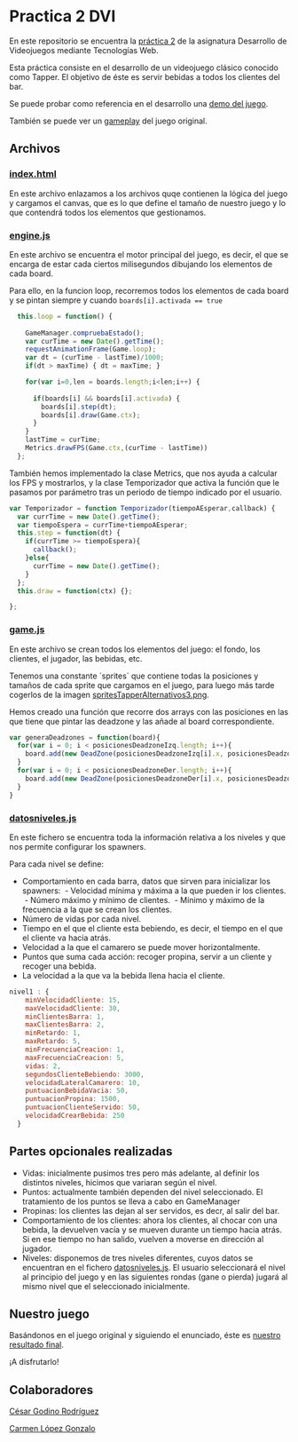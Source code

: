 # Practica 2 DVI

En este repositorio se encuentra la [práctica 2](https://github.com/calope03/Practica2DVI/blob/master/practica2.pdf) de la asignatura Desarrollo de Videojuegos mediante Tecnologías Web.

Esta práctica consiste en el desarrollo de un videojuego clásico conocido como Tapper. El objetivo de éste es servir bebidas a todos los clientes del bar.

Se puede probar como referencia en el desarrollo una [demo del juego](http://obiot.github.io/miniTapper/). 

También se puede ver un [gameplay](https://www.youtube.com/watch?v=u17mTefrodo) del juego original.

## Archivos

### [index.html](https://github.com/calope03/Practica2DVI/blob/master/index.html)

En este archivo enlazamos a los archivos quqe contienen la lógica del juego y cargamos el canvas, que es lo que define el tamaño de nuestro juego y lo que contendrá todos los elementos que gestionamos.

### [engine.js](https://github.com/calope03/Practica2DVI/blob/master/src/engine.js)

En este archivo se encuentra el motor principal del juego, es decir, el que se encarga de estar cada ciertos milisegundos dibujando los elementos de cada board.

Para ello, en la funcion loop, recorremos todos los elementos de cada board y se pintan siempre y cuando `boards[i].activada == true`

```js
  this.loop = function() {
    
    GameManager.compruebaEstado();
    var curTime = new Date().getTime();
    requestAnimationFrame(Game.loop);
    var dt = (curTime - lastTime)/1000;
    if(dt > maxTime) { dt = maxTime; }

    for(var i=0,len = boards.length;i<len;i++) {
      
      if(boards[i] && boards[i].activada) { 
        boards[i].step(dt);
        boards[i].draw(Game.ctx);
      }
    }
    lastTime = curTime;
    Metrics.drawFPS(Game.ctx,(curTime - lastTime))
  };
```

También hemos implementado la clase Metrics, que nos ayuda a calcular los FPS y mostrarlos, y la clase Temporizador que activa la función que le pasamos por parámetro tras un periodo de tiempo indicado por el usuario.

```js
var Temporizador = function Temporizador(tiempoAEsperar,callback) {
  var currTime = new Date().getTime();
  var tiempoEspera = currTime+tiempoAEsperar;
  this.step = function(dt) {
    if(currTime >= tiempoEspera){
      callback();
    }else{
      currTime = new Date().getTime();
    }
  }; 
  this.draw = function(ctx) {};

};
```

### [game.js](https://github.com/calope03/Practica2DVI/blob/master/src/game.js)

En este archivo se crean todos los elementos del juego: el fondo, los clientes, el jugador, las bebidas, etc.

Tenemos una constante ´sprites´ que contiene todas la posiciones y tamaños de cada sprite que cargamos en el juego, para luego más tarde cogerlos de la imagen [spritesTapperAlternativos3.png](https://github.com/calope03/Practica2DVI/blob/master/img/spritesTapperAlternativos3.png).

Hemos creado una función que recorre dos arrays con las posiciones en las que tiene que pintar las deadzone y las añade al board correspondiente.

```js
var generaDeadzones = function(board){
  for(var i = 0; i < posicionesDeadzoneIzq.length; i++){
    board.add(new DeadZone(posicionesDeadzoneIzq[i].x, posicionesDeadzoneIzq[i].y));
  }
  for(var i = 0; i < posicionesDeadzoneDer.length; i++){
    board.add(new DeadZone(posicionesDeadzoneDer[i].x, posicionesDeadzoneDer[i].y));
  }
}
```

### [datosniveles.js](https://github.com/calope03/Practica2DVI/blob/master/src/datosniveles.js)

En este fichero se encuentra toda la información relativa a los niveles y que nos permite configurar los spawners.

Para cada nivel se define:

- Comportamiento en cada barra, datos que sirven para inicializar los spawners: 
  - Velocidad mínima y máxima a la que pueden ir los clientes.
  - Número máximo y mínimo de clientes.
  - Mínimo y máximo de la frecuencia a la que se crean los clientes.
- Número de vidas por cada nivel.
- Tiempo en el que el cliente esta bebiendo, es decir, el tiempo en el que el cliente va hacia atrás.
- Velocidad a la que el camarero se puede mover horizontalmente.
- Puntos que suma cada acción: recoger propina, servir a un cliente y recoger una bebida.
- La velocidad a la que va la bebida llena hacia el cliente.
  
```js
nivel1 : {
  	minVelocidadCliente: 15,
  	maxVelocidadCliente: 30,
  	minClientesBarra: 1,
  	maxClientesBarra: 2,
  	minRetardo: 1,
  	maxRetardo: 5,
  	minFrecuenciaCreacion: 1,
  	maxFrecuenciaCreacion: 5,
    vidas: 2,
    segundosClienteBebiendo: 3000,
    velocidadLateralCamarero: 10,
    puntuacionBebidaVacia: 50,
    puntuacionPropina: 1500,
    puntuacionClienteServido: 50,
    velocidadCrearBebida: 250
  }
```
## Partes opcionales realizadas

- Vidas: inicialmente pusimos tres pero más adelante, al definir los distintos niveles, hicimos que variaran según el nivel.
- Puntos: actualmente también dependen del nivel seleccionado. El tratamiento de los puntos se lleva a cabo en GameManager
- Propinas: los clientes las dejan al ser servidos, es decr, al salir del bar.
- Comportamiento de los clientes: ahora los clientes, al chocar con una bebida, la devuelven vacía y se mueven durante un tiempo hacia atrás. Si en ese tiempo no han salido, vuelven a moverse en dirección al jugador.
- Niveles: disponemos de tres niveles diferentes, cuyos datos se encuentran en el fichero [datosniveles.js](https://github.com/calope03/Practica2DVI/blob/master/src/datosniveles.js). El usuario seleccionará el nivel al principio del juego y en las siguientes rondas (gane o pierda) jugará al mismo nivel que el seleccionado inicialmente.

## Nuestro juego

Basándonos en el juego original y siguiendo el enunciado, éste es [nuestro resultado final](https://calope03.github.io/Practica2DVI/).

¡A disfrutarlo!

## Colaboradores

[César Godino Rodríguez](https://github.com/cloudgrey)

[Carmen López Gonzalo](https://github.com/calope03)
